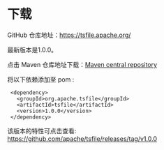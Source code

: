 # 下载
GitHub 仓库地址：https://tsfile.apache.org/

最新版本是1.0.0。

点击 Maven 仓库地址下载：[Maven central repository](https://search.maven.org/search?q=g:org.apache.tsfile)

将以下依赖添加至 pom :

```
 <dependency>
   <groupId>org.apache.tsfile</groupId>
   <artifactId>tsfile</artifactId>
   <version>1.0.0</version>
 </dependency>
```

该版本的特性可点击查看: https://github.com/apache/tsfile/releases/tag/v1.0.0